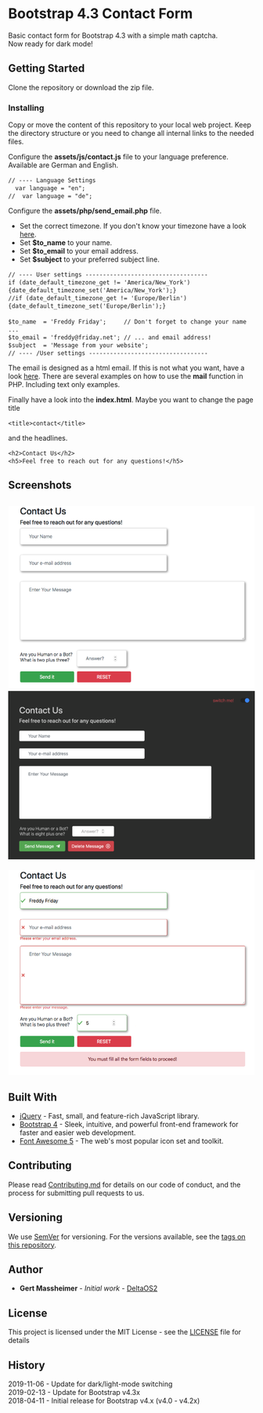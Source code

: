 # Bootstrap 4.3 Contact Form


Basic contact form for Bootstrap 4.3 with a simple math captcha.  
Now ready for dark mode!

## Getting Started

Clone the repository or download the zip file.

### Installing

Copy or move the content of this repository to your local web project. Keep the directory structure or you need to change all internal links to the needed files.  

Configure the **assets/js/contact.js** file to your language preference.  
Available are German and English.

```
// ---- Language Settings
  var language = "en";
//  var language = "de";
```

Configure the **assets/php/send_email.php** file.

- Set the correct timezone. If you don't know your timezone have a look [here][1].
- Set **$to_name** to your name.
- Set **$to_email** to your email address.
- Set **$subject** to your preferred subject line.

```
// ---- User settings -----------------------------------
if (date_default_timezone_get != 'America/New_York'){date_default_timezone_set('America/New_York');}
//if (date_default_timezone_get != 'Europe/Berlin') {date_default_timezone_set('Europe/Berlin');}

$to_name  = 'Freddy Friday';     // Don't forget to change your name ...
$to_email = 'freddy@friday.net'; // ... and email address!
$subject  = 'Message from your website';
// ---- /User settings ----------------------------------
```

The email is designed as a html email. If this is not what you want, have a look [here][2]. There are several examples on how to use the **mail** function in PHP. Including text only examples.  

Finally have a look into the **index.html**. Maybe you want to change the page title
```
<title>contact</title>
```
and the headlines.
```
<h2>Contact Us</h2>
<h5>Feel free to reach out for any questions!</h5>
```

## Screenshots

![Empty form][image-1]
![Empty dark form][image-3]
---
![Filled form][image-2]

## Built With

* [jQuery][6] - Fast, small, and feature-rich JavaScript library.
* [Bootstrap 4][3] - Sleek, intuitive, and powerful front-end framework for faster and easier web development.
* [Font Awesome 5][5] - The web's most popular icon set and toolkit.

## Contributing

Please read [Contributing.md](Contributing.md) for details on our code of conduct, and the process for submitting pull requests to us.

## Versioning

We use [SemVer](http://semver.org/) for versioning. For the versions available, see the [tags on this repository](https://github.com/DeltaOS2/bootstrap4-contact-form/tags).

## Author

* **Gert Massheimer** - *Initial work* - [DeltaOS2](https://github.com/DeltaOS2)

## License

This project is licensed under the MIT License - see the [LICENSE](LICENSE) file for details

## History


2019-11-06 - Update for dark/light-mode switching  
2019-02-13 - Update for Bootstrap v4.3x   
2018-04-11 - Initial release for Bootstrap v4.x (v4.0 - v4.2x)


[1]:http://php.net/manual/fa/timezones.php
[2]:http://php.net/manual/en/function.mail.php
[3]:https://getbootstrap.com
[4]:https://github.com/DeltaOS2/bootstrap4-contact-form/Contributing.md
[5]:https://fontawesome.com
[6]:http://jquery.com

[image-1]:screenshots/empty.png?raw=true
[image-2]:screenshots/filled.png?raw=true
[image-3]:screenshots/darkMode.png?raw=true
